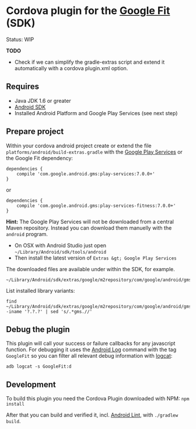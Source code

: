 # Cordova plugin for the [Google Fit](https://developers.google.com/fit/) (SDK)

Status: WIP

**TODO**

* Check if we can simplify the gradle-extras script and extend it automatically with a cordova plugin.xml option.


## Requires

* Java JDK 1.6 or greater
* [Android SDK](http://developer.android.com)
* Installed Android Platform and Google Play Services (see next step)

## Prepare project

Within your cordova android project create or extend the file `platforms/android/build-extras.gradle`
with the [Google Play Services](https://developers.google.com/android/guides/setup)
or the Google Fit dependency:

	dependencies {
		compile 'com.google.android.gms:play-services:7.0.0+'
	}

or

	dependencies {
		compile 'com.google.android.gms:play-services-fitness:7.0.0+'
	}

**Hint:** The Google Play Services will not be downloaded from a central Maven
repository. Instead you can download them manuelly with the `android` program.

* On OSX with Android Studio just open `~/Library/Android/sdk/tools/android`
* Then install the latest version of `Extras &gt; Google Play Services`

The downloaded files are available under within the SDK, for example.

	~/Library/Android/sdk/extras/google/m2repository/com/google/android/gms

List installed library variants:

	find ~/Library/Android/sdk/extras/google/m2repository/com/google/android/gms -iname '?.?.?' | sed 's/.*gms.//'


## Debug the plugin

This plugin will call your success or failure callbacks for any javascript function.
For debugging it uses the [Android Log](http://developer.android.com/tools/debugging/debugging-log.html)
command with the tag `GoogleFit` so you can filter all relevant debug information with
[logcat](http://developer.android.com/tools/help/logcat.html):

	adb logcat -s GoogleFit:d


## Development

To build this plugin you need the Cordova Plugin downloaded with NPM: `npm install`

After that you can build and verified it, incl. [Android Lint](http://developer.android.com/tools/debugging/improving-w-lint.html),
with `./gradlew build`.

